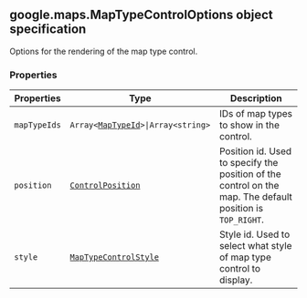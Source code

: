 <h2 id="MapTypeControlOptions">
google.maps.MapTypeControlOptions
object specification
</h2><p>Options for the rendering of the map type control.</p><h3 id="devsite_header_12">Properties</h3><table summary="interface MapTypeControlOptions - Properties" width="100%">
<thead>
<tr><th>Properties</th>
<th>Type</th>
<th>Description</th>
</tr></thead>
<tbody>
<tr>
<td><code>mapTypeIds</code></td>
<td><code>Array&lt;<a href="https://github.com/amenadiel/google-maps-documentation/blob/master/docs/google.maps.MapTypeId.md">MapTypeId</a>&gt;|Array&lt;string&gt;</code></td>
<td>IDs of map types to show in the control.</td>
</tr>
<tr>
<td><code>position</code></td>
<td><code><a href="https://github.com/amenadiel/google-maps-documentation/blob/master/docs/google.maps.ControlPosition.md">ControlPosition</a></code></td>
<td>Position id. Used to specify the position of the control on the map. The default position is <code>TOP_RIGHT</code>.</td>
</tr>
<tr>
<td><code>style</code></td>
<td><code><a href="https://github.com/amenadiel/google-maps-documentation/blob/master/docs/google.maps.MapTypeControlStyle.md">MapTypeControlStyle</a></code></td>
<td>Style id. Used to select what style of map type control to display.</td>
</tr>
</tbody>
</table>